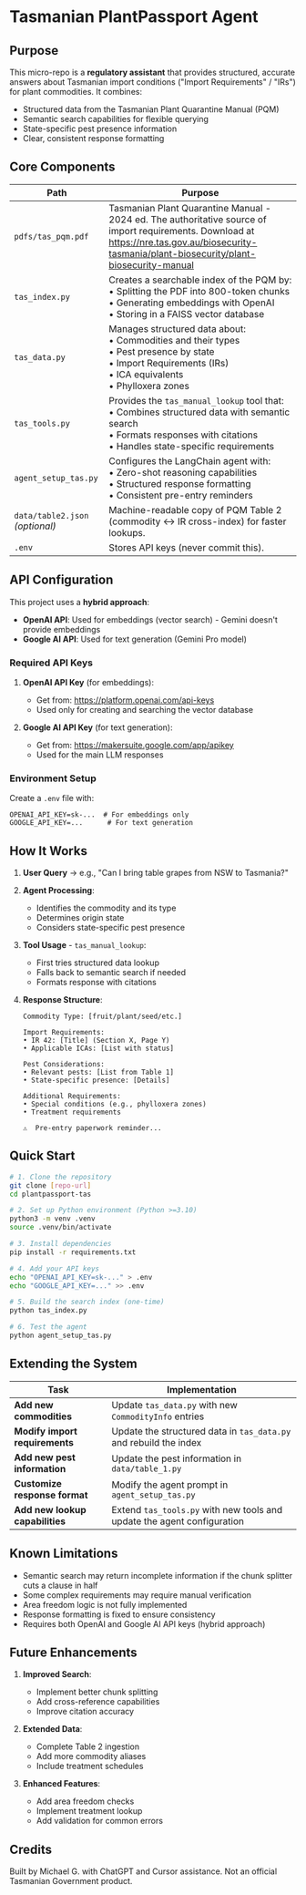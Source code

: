 # Tasmanian PlantPassport Agent

## Purpose

This micro-repo is a **regulatory assistant** that provides structured, accurate answers about Tasmanian import conditions ("Import Requirements" / "IRs") for plant commodities. It combines:

- Structured data from the Tasmanian Plant Quarantine Manual (PQM)
- Semantic search capabilities for flexible querying
- State-specific pest presence information
- Clear, consistent response formatting

## Core Components

| Path                            | Purpose                                                                                                                                                                                          |
| ------------------------------- | ------------------------------------------------------------------------------------------------------------------------------------------------------------------------------------------------ |
| `pdfs/tas_pqm.pdf`              | Tasmanian Plant Quarantine Manual - 2024 ed. The authoritative source of import requirements. Download at https://nre.tas.gov.au/biosecurity-tasmania/plant-biosecurity/plant-biosecurity-manual |
| `tas_index.py`                  | Creates a searchable index of the PQM by:<br>• Splitting the PDF into 800-token chunks<br>• Generating embeddings with OpenAI<br>• Storing in a FAISS vector database                            |
| `tas_data.py`                   | Manages structured data about:<br>• Commodities and their types<br>• Pest presence by state<br>• Import Requirements (IRs)<br>• ICA equivalents<br>• Phylloxera zones                            |
| `tas_tools.py`                  | Provides the `tas_manual_lookup` tool that:<br>• Combines structured data with semantic search<br>• Formats responses with citations<br>• Handles state-specific requirements                    |
| `agent_setup_tas.py`            | Configures the LangChain agent with:<br>• Zero-shot reasoning capabilities<br>• Structured response formatting<br>• Consistent pre-entry reminders                                               |
| `data/table2.json` _(optional)_ | Machine-readable copy of PQM Table 2 (commodity <-> IR cross-index) for faster lookups.                                                                                                          |
| `.env`                          | Stores API keys (never commit this).                                                                                                                                                             |

## API Configuration

This project uses a **hybrid approach**:

- **OpenAI API**: Used for embeddings (vector search) - Gemini doesn't provide embeddings
- **Google AI API**: Used for text generation (Gemini Pro model)

### Required API Keys

1. **OpenAI API Key** (for embeddings):

   - Get from: https://platform.openai.com/api-keys
   - Used only for creating and searching the vector database

2. **Google AI API Key** (for text generation):
   - Get from: https://makersuite.google.com/app/apikey
   - Used for the main LLM responses

### Environment Setup

Create a `.env` file with:

```
OPENAI_API_KEY=sk-...  # For embeddings only
GOOGLE_API_KEY=...      # For text generation
```

## How It Works

1. **User Query** → e.g., "Can I bring table grapes from NSW to Tasmania?"
2. **Agent Processing**:
   - Identifies the commodity and its type
   - Determines origin state
   - Considers state-specific pest presence
3. **Tool Usage** - `tas_manual_lookup`:
   - First tries structured data lookup
   - Falls back to semantic search if needed
   - Formats response with citations
4. **Response Structure**:

   ```
   Commodity Type: [fruit/plant/seed/etc.]

   Import Requirements:
   • IR 42: [Title] (Section X, Page Y)
   • Applicable ICAs: [List with status]

   Pest Considerations:
   • Relevant pests: [List from Table 1]
   • State-specific presence: [Details]

   Additional Requirements:
   • Special conditions (e.g., phylloxera zones)
   • Treatment requirements

   ⚠️  Pre-entry paperwork reminder...
   ```

## Quick Start

```bash
# 1. Clone the repository
git clone [repo-url]
cd plantpassport-tas

# 2. Set up Python environment (Python >=3.10)
python3 -m venv .venv
source .venv/bin/activate

# 3. Install dependencies
pip install -r requirements.txt

# 4. Add your API keys
echo "OPENAI_API_KEY=sk-..." > .env
echo "GOOGLE_API_KEY=..." >> .env

# 5. Build the search index (one-time)
python tas_index.py

# 6. Test the agent
python agent_setup_tas.py
```

## Extending the System

| Task                            | Implementation                                                          |
| ------------------------------- | ----------------------------------------------------------------------- |
| **Add new commodities**         | Update `tas_data.py` with new `CommodityInfo` entries                   |
| **Modify import requirements**  | Update the structured data in `tas_data.py` and rebuild the index       |
| **Add new pest information**    | Update the pest information in `data/table_1.py`                        |
| **Customize response format**   | Modify the agent prompt in `agent_setup_tas.py`                         |
| **Add new lookup capabilities** | Extend `tas_tools.py` with new tools and update the agent configuration |

## Known Limitations

- Semantic search may return incomplete information if the chunk splitter cuts a clause in half
- Some complex requirements may require manual verification
- Area freedom logic is not fully implemented
- Response formatting is fixed to ensure consistency
- Requires both OpenAI and Google AI API keys (hybrid approach)

## Future Enhancements

1. **Improved Search**:

   - Implement better chunk splitting
   - Add cross-reference capabilities
   - Improve citation accuracy

2. **Extended Data**:

   - Complete Table 2 ingestion
   - Add more commodity aliases
   - Include treatment schedules

3. **Enhanced Features**:
   - Add area freedom checks
   - Implement treatment lookup
   - Add validation for common errors

## Credits

Built by Michael G. with ChatGPT and Cursor assistance. Not an official Tasmanian Government product.
